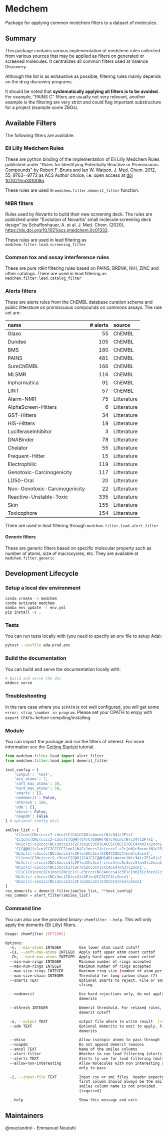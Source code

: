 # Medchem

Package for applying common medchem filters to a dataset of molecules.

## Summary

This package contains various implementation of medchem rules collected from various sources that may be applied as filters on generated or screened molecules. It centralizes all common filters used at Valence Discovery.

Although the list is as exhaustive as possible, filtering rules mainly depends on the drug discovery programs.

It should be noted that **systematically applying all filters is to be avoided**. For example, "PAINS C" filters are usually not very relevant, another example is the filtering are very strict and could flag important substructure for a project (example some ZBGs).

## Available Filters

The following filters are available:

### **Eli Lilly Medchem Rules**

These are python binding of the implementation of Eli Lilly Medchem Rules published under "Rules for Identifying Potentially Reactive or Promiscuous Compounds" by Robert F. Bruns and Ian W. Watson, J. Med. Chem. 2012, 55, 9763--9772 as ACS Author choice, i.e. open access at [doi 10.1021/jm301008n](https://doi.org/10.1021/jm301008n).

These rules are used in `medchem.filter.demerit_filter` function.

### NIBR filters

Rules used by Novartis to build their new screening deck. The rules are published under "Evolution of Novartis' small molecule screening deck design" by Schuffenhauer, A. et al. J. Med. Chem. (2020), https://dx.doi.org/10.1021/acs.jmedchem.0c01332.

These rules are used in lead filtering as `medchem.filter.lead.screening_filter`

### Common tox and assay interference rules

These are pure rdkit filtering rules based on PAINS, BRENK, NIH, ZINC and other catalogs. There are used in lead filtering as `medchem.filter.lead.catalog_filter`

### Alerts filters

These are alerts rules from the ChEMBL database curation scheme and public litterature on promiscuous compounds on commons assays. The rule set are:

| name                          | # alerts | source      |
| :---------------------------- | -------: | :---------- |
| Glaxo                         |       55 | ChEMBL      |
| Dundee                        |      105 | ChEMBL      |
| BMS                           |      180 | ChEMBL      |
| PAINS                         |      481 | ChEMBL      |
| SureChEMBL                    |      166 | ChEMBL      |
| MLSMR                         |      116 | ChEMBL      |
| Inpharmatica                  |       91 | ChEMBL      |
| LINT                          |       57 | ChEMBL      |
| Alarm-NMR                     |       75 | Litterature |
| AlphaScreen-Hitters           |        6 | Litterature |
| GST-Hitters                   |       34 | Litterature |
| HIS-Hitters                   |       19 | Litterature |
| LuciferaseInhibitor           |        3 | Litterature |
| DNABinder                     |       78 | Litterature |
| Chelator                      |       55 | Litterature |
| Frequent-Hitter               |       15 | Litterature |
| Electrophilic                 |      119 | Litterature |
| Genotoxic-Carcinogenicity     |      117 | Litterature |
| LD50-Oral                     |       20 | Litterature |
| Non-Genotoxic-Carcinogenicity |       22 | Litterature |
| Reactive-Unstable-Toxic       |      335 | Litterature |
| Skin                          |      155 | Litterature |
| Toxicophore                   |      154 | Litterature |

There are used in lead filtering through `medchem.filter.lead.alert_filter`

#### Generic filters

These are generic filters based on specific molecular property such as number of atoms, size of macrocycles, etc. They are available at `medchem.filter.generic`

## Development Lifecycle

### Setup a local dev environment

```bash
conda create -n medchem
conda activate medchem
mamba env update -f env.yml
pip install -e .
```

### Tests

You can run tests locally with (you need to specify an env file to setup Ada):

```bash
pytest --envfile ada-prod.env
```

### Build the documentation

You can build and serve the documentation locally with:

```bash
# Build and serve the doc
mkdocs serve
```

### Troubleshooting

In the rare case where you `$CPATH` is not well configured, you will get some `error: stray \number in program`.
Please set your CPATH to empy with `export CPATH=` before compiling/installing.

### Module

You can import the package and run the filters of interest. For more information see the [Getting Started](docs/tutorials/getting-started.ipynb) tutorial.

```python
from medchem.filter.lead import alert_filter
from medchem.filter.lead import demerit_filter

test_config = {
    'output': 'test',
    'min_atoms': 7,
    'soft_max_atoms': 30,
    'hard_max_atoms': 50,
    'smarts': [],
    'nodemerit': False,
    'dthresh': 160,
    'odm': [],
    'okiso': False,
    'noapdm': False
} # optional config dict

smiles_list = [
    'Cc1cnc(CNc(cccc2-c3cn(CC(C4)CC4O)c4ncnc(N)c34)c2F)s1'
    'Cc1cnc(CNc(cccc2-c3cn(C[C@H](C4)C[C@@H]4O)c4ncnc(N)c34)c2F)s1',
    'Nc1c(c(-c2cccc(NCc3nccs3)c2F)cn2Cc3cn(C4CC5(COCC5)OCC4)nn3)c2ncn1',
    'C[C@@H](c1cn(CC2CCCCC2)nn1)N(Cc1nccs1)c(cccc1-c2c[nH]c3ncnc(N)c23)c1F',
    'Nc1c(c(-c2cccc(NCc3nccs3)c2F)cn2Cc3cn(CCN4CCOCC4)nn3)c2ncn1',
    'Cc1cnc(C(Nc(cccc2-c3cn(C[C@H](C4)C[C@@H]4O)c4ncnc(N)c34)c2F)=O)s1',
    'Nc1c(c(-c(cccc2NCc3nccs3)c2F)cn2Cc3cn(-c(cc4)cc5c4scc5)nn3)c2ncn1',
    'Nc1c(c(-c2cccc(NCc3nccs3)c2F)cn2Cc3cn(CCC4CC4)nn3)c2ncn1',
    'CC(C)Cn1ncnc1Cn1nnc(CNc2c(c(-c3cccc(NCc4nccs4)c3F)c[nH]3)c3ncn2)c1',
    'Nc1c(c(-c2cccc(NCc3nc(CO)cs3)c2F)cn2CC3CCC3)c2ncn1',
    'Nc1c(c(-c2cccc(NCc3nccs3)c2F)cn2Cc3cn(C4CCCC4)nn3)c2ncn1'
]
res_demerits = demerit_filter(smiles_list, **test_config)
res_common = alert_filter(smiles_list)
```

### Command line

You can also use the provided binary: `chemfilter --help`. This will only apply the demerits (Eli Lilly) filters.

```bash
Usage: chemfilter [OPTIONS]

Options:
  -n, --min-atoms INTEGER        Use lower atom count cutoff
  -Cs, --soft-max-atoms INTEGER  Apply soft upper atom count cuttof
  -Ch, --hard-max-atoms INTEGER  Apply hard upper atom count cuttof
  --min-num-rings INTEGER        Minimum number of rings accepted
  --max-num-rings INTEGER        Maximum number of rings accepted
  --max-size-rings INTEGER       Maximum ring size (number of atom per ring)
  --max-size-chain INTEGER       Threshold for long carbon chain (7)
  --smarts TEXT                  Optional smarts to reject. File or smarts
                                 string

  --nodemerit                    Use hard rejections only, do not apply any
                                 demerits

  --dthresh INTEGER              Demerit threshold. For relaxed rules, use 160
                                 demerit cutoff

  -o, --output TEXT              output file where to write result  [required]
  --odm TEXT                     Optional demerits to omit to apply. File or
                                 demerits

  --okiso                        Allow isotopic atoms to pass through
  --noapdm                       Do not append demerit reasons
  --smcol TEXT                   Name of the smiles columns
  --alert-filter                 Whether to run lead filtering (alerts) on the molecules
  --alerts TEXT                  Alerts to use for lead filtering (multiple allowed)
  --allow-non-interesting        Allow molecules with non interesting atoms
                                 only to pass

  -i, --input-file TEXT          Input csv or smi files. Header expected and
                                 first column should always be the smiles if
                                 smiles column name is not provided.
                                 [required]

  --help                         Show this message and exit.
```

## Maintainers

@maclandrol - Emmanuel Noutahi
